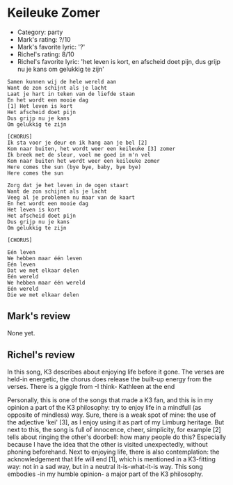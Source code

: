 # Keileuke Zomer

 * Category: party
 * Mark's rating: ?/10
 * Mark's  favorite lyric: '?'
 * Richel's rating: 8/10
 * Richel's favorite lyric: 'het leven is kort, en afscheid doet pijn, dus grijp nu je kans om gelukkig te zijn'

```
Samen kunnen wij de hele wereld aan
Want de zon schijnt als je lacht
Laat je hart in teken van de liefde staan
En het wordt een mooie dag
[1] Het leven is kort
Het afscheid doet pijn
Dus grijp nu je kans
Om gelukkig te zijn

[CHORUS]
Ik sta voor je deur en ik hang aan je bel [2]
Kom naar buiten, het wordt weer een keileuke [3] zomer
Ik breek met de sleur, voel me goed in m'n vel
Kom naar buiten het wordt weer een keileuke zomer
Here comes the sun (bye bye, baby, bye bye)
Here comes the sun

Zorg dat je het leven in de ogen staart
Want de zon schijnt als je lacht
Veeg al je problemen nu maar van de kaart
En het wordt een mooie dag
Het leven is kort
Het afscheid doet pijn
Dus grijp nu je kans
Om gelukkig te zijn

[CHORUS]

Eén leven
We hebben maar één leven
Eén leven
Dat we met elkaar delen
Eén wereld
We hebben maar één wereld
Eén wereld
Die we met elkaar delen
```

## Mark's review

None yet.

## Richel's review

In this song, K3 describes about enjoying life before it gone. The
verses are held-in energetic, the chorus does release the built-up
energy from the verses. There is a giggle from -I think- Kathleen at the
end

Personally, this is one of the songs that made a K3 fan, and this is in
my opinion a part of the K3 philosophy: try to enjoy life in a mindfull
(as opposite of mindless) way. Sure, there is a weak spot of mine: the
use of the adjective 'kei' [3], as I enjoy using it as part of my
Limburg heritage. But next to this, the song is full of innocence,
cheer, simplicity, for example [2] tells about ringing the other's
doorbell: how many people do this? Especially because I have the idea
that the other is visited unexpectedly, without phoning beforehand. Next
to enjoying life, there is also contemplation: the acknowledgement that
life will end [1], which is mentioned in a K3-fitting way: not in a sad
way, but in a neutral it-is-what-it-is way. This song embodies -in my
humble opinion- a major part of the K3 philosophy.
